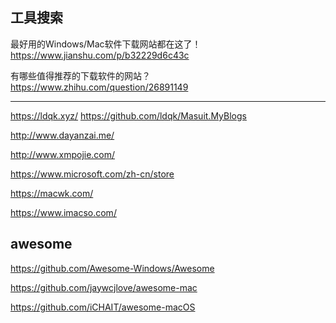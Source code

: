 ## 工具搜索

最好用的Windows/Mac软件下载网站都在这了！  
https://www.jianshu.com/p/b32229d6c43c

有哪些值得推荐的下载软件的网站？  
https://www.zhihu.com/question/26891149

------

<i class="fa fa-windows"></i> <i class="fa fa-apple"></i> https://ldqk.xyz/ <i class="fa fa-github"></i> https://github.com/ldqk/Masuit.MyBlogs

<i class="fa fa-windows"></i> http://www.dayanzai.me/

<i class="fa fa-windows"></i> http://www.xmpojie.com/

<i class="fa fa-windows"></i> https://www.microsoft.com/zh-cn/store

<i class="fa fa-apple"></i> https://macwk.com/

<i class="fa fa-apple"></i> https://www.imacso.com/

## awesome

<i class="fa fa-windows"></i> https://github.com/Awesome-Windows/Awesome

<i class="fa fa-apple"></i> https://github.com/jaywcjlove/awesome-mac

<i class="fa fa-apple"></i> https://github.com/iCHAIT/awesome-macOS
